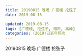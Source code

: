 ```yaml
---
title: 20190815 晚场 广德楼 抡弦子
date: 2019-08-15

updated: 2019-08-15
tags: [广德楼, 抡弦子, 相声, 高峰]
categories: (2019)己亥年场次
---
```

20190815 晚场 广德楼 抡弦子